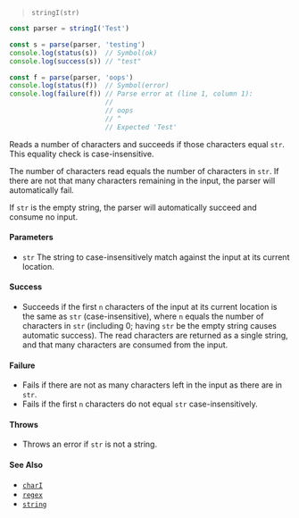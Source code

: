 <!--
 Copyright (c) 2020 Thomas J. Otterson
 
 This software is released under the MIT License.
 https://opensource.org/licenses/MIT
-->

> `stringI(str)`

```javascript
const parser = stringI('Test')

const s = parse(parser, 'testing')
console.log(status(s))  // Symbol(ok)
console.log(success(s)) // "test"

const f = parse(parser, 'oops')
console.log(status(f))  // Symbol(error)
console.log(failure(f)) // Parse error at (line 1, column 1):
                        //
                        // oops
                        // ^
                        // Expected 'Test'
```

Reads a number of characters and succeeds if those characters equal `str`. This equality check is case-insensitive.

The number of characters read equals the number of characters in `str`. If there are not that many characters remaining in the input, the parser will automatically fail.

If `str` is the empty string, the parser will automatically succeed and consume no input.

#### Parameters

* `str` The string to case-insensitively match against the input at its current location.

#### Success

* Succeeds if the first `n` characters of the input at its current location is the same as `str` (case-insensitive), where `n` equals the number of characters in `str` (including 0; having `str` be the empty string causes automatic success). The read characters are returned as a single string, and that many characters are consumed from the input.

#### Failure

* Fails if there are not as many characters left in the input as there are in `str`.
* Fails if the first `n` characters do not equal `str` case-insensitively.

#### Throws

* Throws an error if `str` is not a string.

#### See Also

* [`charI`](chari.md)
* [`regex`](regex.md)
* [`string`](string.md)